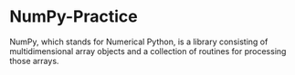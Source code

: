 # NumPy-Practice
NumPy, which stands for Numerical Python, is a library consisting of multidimensional array objects and a collection of routines for processing those arrays.
